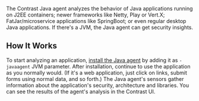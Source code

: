 <!--
title: "Java Agent Overview"
description: "Overview of the Java Agent"
tags: "installation Java agent overview introduction"
-->

The Contrast Java agent analyzes the behavior of Java applications running on J2EE containers; newer frameworks like Netty, Play or Vert.X; FatJar/microservice applications like SpringBoot; or even regular desktop Java applications. If there's a JVM, the Java agent can get security insights.

## How It Works

To start analyzing an application, [install the Java agent](installation-javastandard.html) by adding it as `-javaagent` JVM parameter. After installation, continue to use the application as you normally would. (If it's a web application, just click on links, submit forms using normal data, and so forth.) The Java agent's sensors gather information about the application's security, architecture and libraries. You can see the results of the agent's analysis in the Contrast UI.
